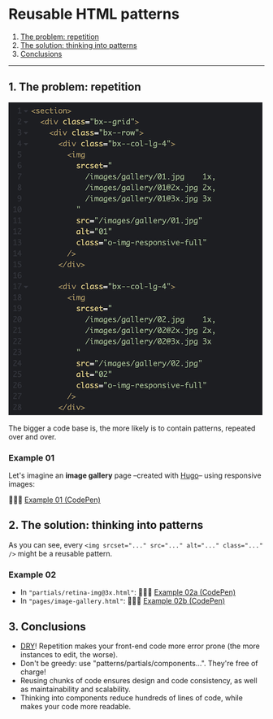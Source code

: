 # Reusable HTML patterns

1. [The problem: repetition](#1-the-problem-repetition)
2. [The solution: thinking into patterns](#2-the-solution-thinking-into-patterns)
3. [Conclusions](#3-conclusions)

---

## 1. The problem: repetition

<img src="./img/reusable-html-patterns.png" alt="Reusable HTML patterns" />

The bigger a code base is, the more likely is to contain patterns, repeated over and over.

### Example 01

Let's imagine an **image gallery** page –created with [Hugo](https://gohugo.io/templates/introduction/)– using responsive images:

👨🏻‍💻 [Example 01 (CodePen)](https://codepen.io/nadalsol/pen/YzpYRYe)

## 2. The solution: thinking into patterns

As you can see, every `<img srcset="..." src="..." alt="..." class="..." />` might be a reusable pattern.

### Example 02

- In `"partials/retina-img@3x.html"`: 👨🏻‍💻 [Example 02a (CodePen)](https://codepen.io/nadalsol/pen/PobExQy)
- In `"pages/image-gallery.html"`: 👨🏻‍💻 [Example 02b (CodePen)](https://codepen.io/nadalsol/pen/dyOJQeJ)

## 3. Conclusions

- [DRY](https://cssguidelin.es/#dry)! Repetition makes your front-end code more error prone (the more instances to edit, the worse).
- Don't be greedy: use "patterns/partials/components…". They're free of charge!
- Reusing chunks of code ensures design and code consistency, as well as maintainability and scalability.
- Thinking into components reduce hundreds of lines of code, while makes your code more readable.
